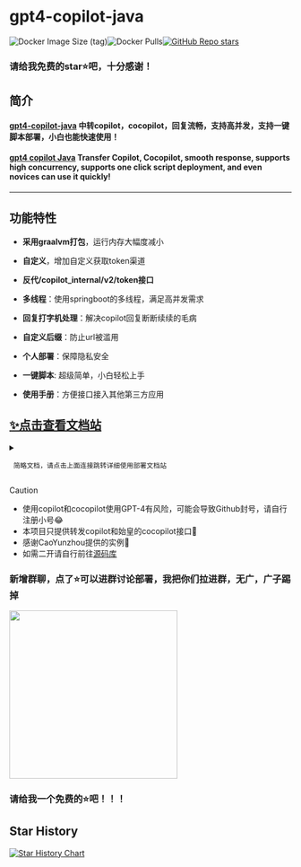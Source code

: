 # gpt4-copilot-java

![Docker Image Size (tag)](https://img.shields.io/docker/image-size/yangclivia/gpt4-copilot-java/latest)![Docker Pulls](https://img.shields.io/docker/pulls/yangclivia/gpt4-copilot-java)[![GitHub Repo stars](https://img.shields.io/github/stars/Yanyutin753/gpt4-copilot-java-sh?style=social)](https://github.com/Yanyutin753/gpt4-copilot-java-sh/stargazers)

### 请给我免费的star⭐吧，十分感谢！

## 简介 
#### [gpt4-copilot-java](https://github.com/Yanyutin753/gpt4-copilot-java-sh) 中转copilot，cocopilot，回复流畅，支持高并发，支持一键脚本部署，小白也能快速使用！
#### [gpt4 copilot Java](https://github.com/Yanyutin753/gpt4-copilot-java-sh) Transfer Copilot, Cocopilot, smooth response, supports high concurrency, supports one click script deployment, and even novices can use it quickly!

-----

## **功能特性**

* **采用graalvm打包**，运行内存大幅度减小

* **自定义**，增加自定义获取token渠道

* **反代/copilot_internal/v2/token接口**

* **多线程**：使用springboot的多线程，满足高并发需求

* **回复打字机处理**：解决copilot回复断断续续的毛病

* **自定义后缀**：防止url被滥用

* **个人部署**：保障隐私安全

* **一键脚本**: 超级简单，小白轻松上手

* **使用手册**：方便接口接入其他第三方应用

## [✨点击查看文档站](https://apifox.com/apidoc/shared-4301e565-a8df-48a0-85a5-bda2c4c3965a)

<details>
<summary>

     简略文档，请点击上面连接跳转详细使用部署文档站
</summary>

## 使用方法
## 不准白嫖，请给我免费的star⭐吧，十分感谢！

## **linux部署**
### 部署gpt4-copilot-java-sh(最强推荐)

```
# 先安装docker and docker compose

# 安装git
(Ubuntu)
sudo apt update
sudo apt install git

（如Fedora、CentOS等）
sudo yum update
sudo yum install git

# 国内服务器
cd / && git clone https://gitee.com/yangyangEN/gpt4-copilot-java-sh.git

# 国外服务器
cd / && git clone https://github.com/Yanyutin753/gpt4-copilot-java-sh.git

# 运行脚本
cd /gpt4-copilot-java-sh && sudo sh install.sh

# 一键更新gpt4-copilot-java服务
cd /gpt4-copilot-java-sh && sudo sh update.sh
```


------------
     
### **非一键部署方式**
#### **java部署详情**

```
# 先拿到管理员权限
sudo su -
# 提示你输入密码进行确认。输入密码并按照提示完成验证。
```
```
# 填写下面路径
cd （你的release包的位置）
```

##### 运行程序
```
# 例如
nohup ./gpt4-copilot-java

# 等待一会 放行8080端口即可运行（自行调整）
```

#### **docker部署详情**
```
# 先拉取镜像
docker pull yangclivia/gpt4-copilot-java:latest
```
##### **1.部署gpt4-copilot-java启动命令**
```
docker run -d --name gpt4-copilot-java \
  -v $(pwd)/config/config.json:/config.json \
  -p 8081:8080 \
  --restart always \
  yangclivia/gpt4-copilot-java:latest
```

----------
#### **Docker Compose部署详情**
##### **代码模板**
```
version: '3'
services:
  gpt4-copilot-java:  
    # 该服务使用的 Docker 镜像
    image: yangclivia/gpt4-copilot-java:latest
    # 为该服务创建的容器的名称
    container_name: gpt4-copilot-java
    volumes:
      - ./config/config.json:/config.json
    ports:
      - "8081:8080"
    # 容器总是重新启动
    restart: always  
```

##### 启动gpt4-copilot-java
```
cd (你的docker-compose.yml位置)

docker-compose up -d
```

##### 更新gpt4-copilot-java项目代码
```
cd (你的docker-compose.yml位置)

docker-compose pull

docker-compose up -d
```
--------

## **window 部署**

### 拿到release里有关exe.zip文件，下载之后双击运行

## **mac 部署**

### 待续......


## **[config.json](https://github.com/Yanyutin753/gpt4-copilot-java-sh/blob/main/config/config.json)环境变量**

- **启动端口号**：
    * `serverPort`= 8080

- **URL自定义后缀(选填)**：
    * `prefix` = /tokensTool
    * 记住前面必须加上/，例如/tokensTool,/gpt4等等
    
- **gpt4模型 每个字符间隔时间sleep time 单位ms（默认100）**
     - `gpt4_sleepTime` = 100
     
- **gpt3.5模型 每个字符间隔时间sleep time 单位ms（默认0）**
     - `gpt3_sleepTime` = 0
     
- **changeSleepTime's password**（默认为gpt4-copilot-java）
     - `password` = gpt4-copilot-java
    
-  **自定义get_token_url**
     - `get_token_url` = https://api.cocopilot.org/copilot_internal/v2/token
    
-  **自定义最大线程数**（默认为300）
     - `maxPoolSize` = 300
     
-  **自定义vscode的版本**（默认为vscode/1.85.2）
     - `vscode_version` = vscode/1.85.2

--------
</details>

> [!caution]
>
> * 使用copilot和cocopilot使用GPT-4有风险，可能会导致Github封号，请自行注册小号😂
> * 本项目只提供转发copilot和始皇的cocopilot接口🥰
> * 感谢CaoYunzhou提供的实例🦄
> * 如需二开请自行前往[源码库](https://github.com/Yanyutin753/GPT4-Copilot)

### 新增群聊，点了⭐️可以进群讨论部署，我把你们拉进群，无广，广子踢掉
<img src="https://github.com/Yanyutin753/PandoraNext-TokensTool/assets/132346501/6544e8ed-6673-48f9-95a6-c13255acbab1" width="300" height="300">

### 请给我一个免费的⭐吧！！！

## Star History

[![Star History Chart](https://api.star-history.com/svg?repos=Yanyutin753/gpt4-copilot-java-sh&type=Date)](https://star-history.com/#Yanyutin753/gpt4-copilot-java-sh&Date)
